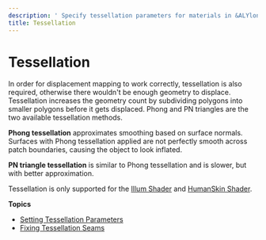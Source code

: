 ```yaml
---
description: ' Specify tessellation parameters for materials in &ALYlong;. '
title: Tessellation
---
```

# Tessellation<a name="mat-maps-displacement-tessellation-intro"></a>

In order for displacement mapping to work correctly, tessellation is also required, otherwise there wouldn't be enough geometry to displace\. Tessellation increases the geometry count by subdividing polygons into smaller polygons before it gets displaced\. Phong and PN triangles are the two available tessellation methods\. 

**Phong tessellation** approximates smoothing based on surface normals\. Surfaces with Phong tessellation applied are not perfectly smooth across patch boundaries, causing the object to look inflated\. 

**PN triangle tessellation** is similar to Phong tessellation and is slower, but with better approximation\. 

Tessellation is only supported for the [Illum Shader](/docs/userguide/shaders/illum.md) and [HumanSkin Shader](/docs/userguide/shaders/humanskin.md)\. 

**Topics**
+ [Setting Tessellation Parameters](/docs/userguide/materials/maps/displacement-tessellation-params.md)
+ [Fixing Tessellation Seams](/docs/userguide/materials/maps/displacement-tessellation-debug.md)
